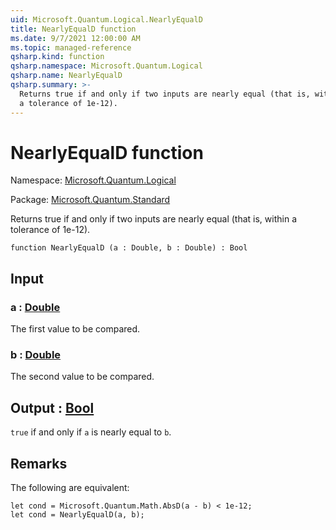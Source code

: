 ```yaml
---
uid: Microsoft.Quantum.Logical.NearlyEqualD
title: NearlyEqualD function
ms.date: 9/7/2021 12:00:00 AM
ms.topic: managed-reference
qsharp.kind: function
qsharp.namespace: Microsoft.Quantum.Logical
qsharp.name: NearlyEqualD
qsharp.summary: >-
  Returns true if and only if two inputs are nearly equal (that is, within
  a tolerance of 1e-12).
---
```


# NearlyEqualD function

Namespace: [Microsoft.Quantum.Logical](xref:Microsoft.Quantum.Logical)

Package: [Microsoft.Quantum.Standard](https://nuget.org/packages/Microsoft.Quantum.Standard)


Returns true if and only if two inputs are nearly equal (that is, withina tolerance of 1e-12).

```qsharp
function NearlyEqualD (a : Double, b : Double) : Bool
```


## Input

### a : [Double](xref:microsoft.quantum.qsharp.valueliterals#double-literals)

The first value to be compared.


### b : [Double](xref:microsoft.quantum.qsharp.valueliterals#double-literals)

The second value to be compared.



## Output : [Bool](xref:microsoft.quantum.qsharp.valueliterals#bool-literals)

`true` if and only if `a` is nearly equal to `b`.

## Remarks

The following are equivalent:```qsharplet cond = Microsoft.Quantum.Math.AbsD(a - b) < 1e-12;let cond = NearlyEqualD(a, b);```